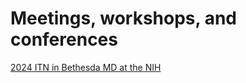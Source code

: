 # Meetings, workshops, and conferences

[2024 ITN in Bethesda MD at the NIH](https://github.com/colinbrislawn/q2-forums/tree/main/meeting/2024_ITN/)
